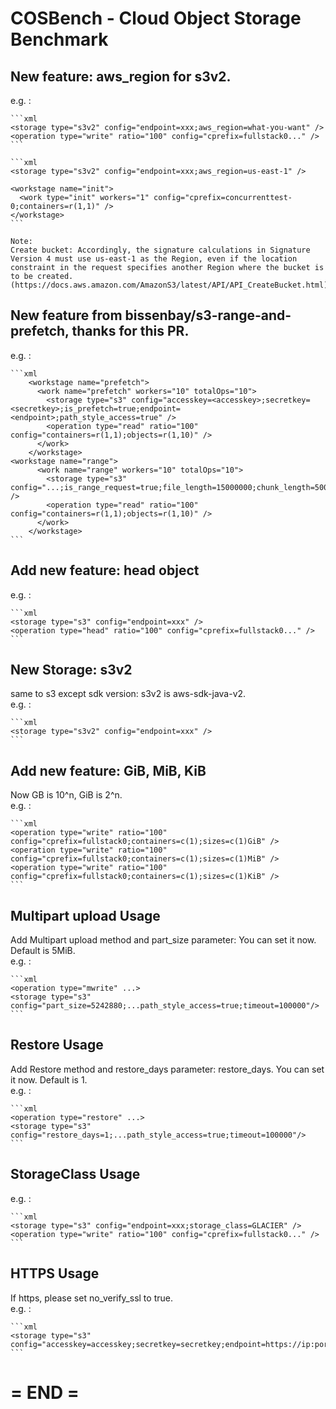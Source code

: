 COSBench - Cloud Object Storage Benchmark
=========================================

New feature: aws_region for s3v2.
-----------
e.g. :

	```xml
	<storage type="s3v2" config="endpoint=xxx;aws_region=what-you-want" />
	<operation type="write" ratio="100" config="cprefix=fullstack0..." />
	```
	
	```xml
	<storage type="s3v2" config="endpoint=xxx;aws_region=us-east-1" />
	
	<workstage name="init">
      <work type="init" workers="1" config="cprefix=concurrenttest-0;containers=r(1,1)" />
    </workstage>
	```
	
	Note: 
	Create bucket: Accordingly, the signature calculations in Signature Version 4 must use us-east-1 as the Region, even if the location constraint in the request specifies another Region where the bucket is to be created.
	(https://docs.aws.amazon.com/AmazonS3/latest/API/API_CreateBucket.html)


New feature from bissenbay/s3-range-and-prefetch, thanks for this PR.
-----------
e.g. :

	```xml
        <workstage name="prefetch">
          <work name="prefetch" workers="10" totalOps="10">
            <storage type="s3" config="accesskey=<accesskey>;secretkey=<secretkey>;is_prefetch=true;endpoint=<endpoint>;path_style_access=true" />
            <operation type="read" ratio="100" config="containers=r(1,1);objects=r(1,10)" />
          </work>
        </workstage>
	<workstage name="range">
          <work name="range" workers="10" totalOps="10">
            <storage type="s3" config="...;is_range_request=true;file_length=15000000;chunk_length=5000000;path_style_access=true" />
            <operation type="read" ratio="100" config="containers=r(1,1);objects=r(1,10)" />
          </work>
        </workstage>
	```

Add new feature: head object
-----------
e.g. :

	```xml
	<storage type="s3" config="endpoint=xxx" />
	<operation type="head" ratio="100" config="cprefix=fullstack0..." />
	```

New Storage: s3v2
-----------
same to s3 except sdk version: s3v2 is aws-sdk-java-v2.  
e.g. : 

	```xml
	<storage type="s3v2" config="endpoint=xxx" />
	```

Add new feature: GiB, MiB, KiB
-----------
Now GB is 10^n, GiB is 2^n.  
e.g. :

	```xml
	<operation type="write" ratio="100" config="cprefix=fullstack0;containers=c(1);sizes=c(1)GiB" />
	<operation type="write" ratio="100" config="cprefix=fullstack0;containers=c(1);sizes=c(1)MiB" />
	<operation type="write" ratio="100" config="cprefix=fullstack0;containers=c(1);sizes=c(1)KiB" />
	```

Multipart upload Usage
-----------
Add Multipart upload method and part_size parameter: You can set it now. Default is 5MiB.  
e.g. : 

	```xml
	<operation type="mwrite" ...>
	<storage type="s3" config="part_size=5242880;...path_style_access=true;timeout=100000"/>
	```

Restore Usage
-----------
Add Restore method and restore_days parameter: restore_days. You can set it now. Default is 1.  
e.g. : 

	```xml
	<operation type="restore" ...>
	<storage type="s3" config="restore_days=1;...path_style_access=true;timeout=100000"/>
	```

StorageClass Usage
-----------
e.g. :

	```xml
	<storage type="s3" config="endpoint=xxx;storage_class=GLACIER" />
	<operation type="write" ratio="100" config="cprefix=fullstack0..." />
	```

HTTPS Usage
-----------
If https, please set no_verify_ssl to true.  
e.g. :

	```xml
	<storage type="s3" config="accesskey=accesskey;secretkey=secretkey;endpoint=https://ip:port;no_verify_ssl=true;path_style_access=true"/>
	```

= END =
========================================= 
